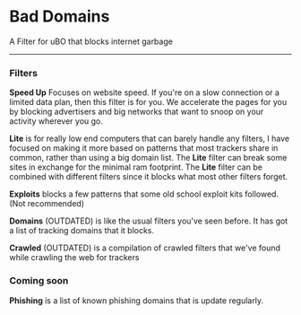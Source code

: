 # Bad Domains
A Filter for uBO that blocks internet garbage

___

### Filters
**Speed Up** Focuses on website speed. If you're on a slow connection or a limited data plan, then this filter is for you. We accelerate the pages for you by blocking advertisers and big networks that want to snoop on your activity wherever you go.

**Lite** is for really low end computers that can barely handle any filters, I have focused on making it more based on patterns that most trackers share in common, rather than using a big domain list.
The **Lite** filter can break some sites in exchange for the minimal ram footprint.
The **Lite** filter can be combined with different filters since it blocks what most other filters forget.

**Exploits** blocks a few patterns that some old school exploit kits followed. (Not recommended)

**Domains** (OUTDATED) is like the usual filters you've seen before. It has got a list of tracking domains that it blocks.

**Crawled** (OUTDATED) is a compilation of crawled filters that we've found while crawling the web for trackers

### Coming soon

**Phishing** is a list of known phishing domains that is update regularly.

